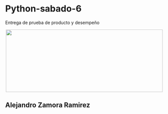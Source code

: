 # Python-sabado-6
Entrega de prueba de producto y desempeño
<p align="center">
  <img src="https://i0.wp.com/www.zona-militar.com/wp-content/uploads/2019/02/Elevation_C_Chalet_Final_LoRes.png.pc-adaptive.full_.medium.png?fit=696%2C392&ssl=1" width="500" height="200">
</p>

## Alejandro Zamora Ramirez
